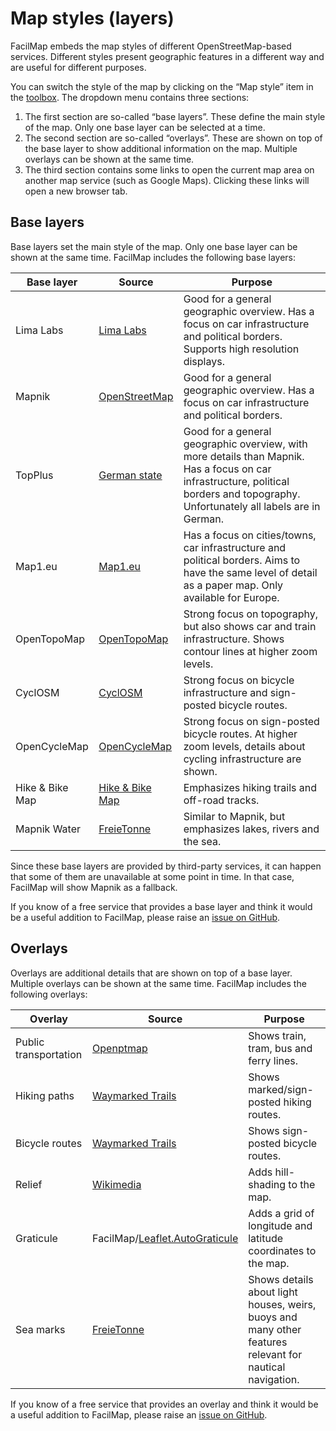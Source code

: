 <script setup lang="ts">
	import layersMp4 from "@source/users/layers/layers.mp4";
	import layersMobileMp4 from "@source/users/layers/layers-mobile.mp4";
</script>

# Map styles (layers)

FacilMap embeds the map styles of different OpenStreetMap-based services. Different styles present geographic features in a different way and are useful for different purposes.

You can switch the style of the map by clicking on the “Map style” item in the [toolbox](../ui/#toolbox). The dropdown menu contains three sections:
1. The first section are so-called “base layers”. These define the main style of the map. Only one base layer can be selected at a time.
2. The second section are so-called “overlays”. These are shown on top of the base layer to show additional information on the map. Multiple overlays can be shown at the same time.
3. The third section contains some links to open the current map area on another map service (such as Google Maps). Clicking these links will open a new browser tab.

<Screencast :desktop="layersMp4" :mobile="layersMobileMp4"></Screencast>

## Base layers

Base layers set the main style of the map. Only one base layer can be shown at the same time. FacilMap includes the following base layers:

| Base layer | Source | Purpose |
|------------|--------|---------|
| Lima Labs | [Lima Labs](https://maps.lima-labs.com/) | Good for a general geographic overview. Has a focus on car infrastructure and political borders. Supports high resolution displays. |
| Mapnik | [OpenStreetMap](https://www.openstreetmap.org/) | Good for a general geographic overview. Has a focus on car infrastructure and political borders. |
| TopPlus | [German state](https://gdz.bkg.bund.de/index.php/default/wms-topplusopen-wms-topplus-open.html) | Good for a general geographic overview, with more details than Mapnik. Has a focus on car infrastructure, political borders and topography. Unfortunately all labels are in German. |
| Map1.eu | [Map1.eu](https://www.map1.eu/) | Has a focus on cities/towns, car infrastructure and political borders. Aims to have the same level of detail as a paper map. Only available for Europe. |
| OpenTopoMap | [OpenTopoMap](https://opentopomap.org/) | Strong focus on topography, but also shows car and train infrastructure. Shows contour lines at higher zoom levels. |
| CyclOSM | [CyclOSM](https://cyclomap.org/) | Strong focus on bicycle infrastructure and sign-posted bicycle routes. |
| OpenCycleMap | [OpenCycleMap](https://www.opencyclemap.org/) | Strong focus on sign-posted bicycle routes. At higher zoom levels, details about cycling infrastructure are shown. |
| Hike & Bike Map | [Hike & Bike Map](https://hikebikemap.org/) | Emphasizes hiking trails and off-road tracks. |
| Mapnik Water | [FreieTonne](https://www.freietonne.de/) | Similar to Mapnik, but emphasizes lakes, rivers and the sea. |

Since these base layers are provided by third-party services, it can happen that some of them are unavailable at some point in time. In that case, FacilMap will show Mapnik as a fallback.

If you know of a free service that provides a base layer and think it would be a useful addition to FacilMap, please raise an [issue on GitHub](https://github.com/FacilMap/facilmap/issues).

## Overlays

Overlays are additional details that are shown on top of a base layer. Multiple overlays can be shown at the same time. FacilMap includes the following overlays:

| Overlay | Source | Purpose |
|---------|--------|---------|
| Public transportation | [Openptmap](https://www.openptmap.org/) | Shows train, tram, bus and ferry lines. |
| Hiking paths | [Waymarked Trails](https://waymarkedtrails.org/) | Shows marked/sign-posted hiking routes. |
| Bicycle routes | [Waymarked Trails](https://waymarkedtrails.org/) | Shows sign-posted bicycle routes. |
| Relief | [Wikimedia](https://tiles.wmflabs.org/) | Adds hill-shading to the map. |
| Graticule | FacilMap/[Leaflet.AutoGraticule](https://github.com/FacilMap/Leaflet.AutoGraticule) | Adds a grid of longitude and latitude coordinates to the map. |
| Sea marks | [FreieTonne](https://www.freietonne.de/) | Shows details about light houses, weirs, buoys and many other features relevant for nautical navigation. |

If you know of a free service that provides an overlay and think it would be a useful addition to FacilMap, please raise an [issue on GitHub](https://github.com/FacilMap/facilmap/issues).
